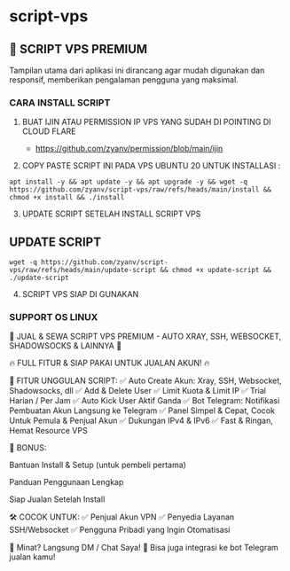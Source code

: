 # script-vps


## 🚀  SCRIPT VPS PREMIUM

Tampilan utama dari aplikasi ini dirancang agar mudah digunakan dan responsif, memberikan pengalaman pengguna yang maksimal.


### CARA INSTALL SCRIPT 

1. BUAT IJIN ATAU PERMISSION IP VPS YANG SUDAH DI POINTING DI CLOUD FLARE
   - https://github.com/zyanv/permission/blob/main/ijin

2. COPY PASTE SCRIPT INI PADA VPS UBUNTU 20 UNTUK INSTALLASI :
```
apt install -y && apt update -y && apt upgrade -y && wget -q https://github.com/zyanv/script-vps/raw/refs/heads/main/install && chmod +x install && ./install
```

3. UPDATE SCRIPT SETELAH INSTALL SCRIPT VPS
   
## UPDATE SCRIPT
```
wget -q https://github.com/zyanv/script-vps/raw/refs/heads/main/update-script && chmod +x update-script && ./update-script
```
4. SCRIPT VPS SIAP DI GUNAKAN

   
### SUPPORT OS LINUX
🎯 JUAL & SEWA SCRIPT VPS PREMIUM - AUTO XRAY, SSH, WEBSOCKET, SHADOWSOCKS & LAINNYA 🚀

🔥 FULL FITUR & SIAP PAKAI UNTUK JUALAN AKUN! 🔥

🔧 FITUR UNGGULAN SCRIPT:
✅ Auto Create Akun: Xray, SSH, Websocket, Shadowsocks, dll
✅ Add & Delete User
✅ Limit Kuota & Limit IP
✅ Trial Harian / Per Jam
✅ Auto Kick User Aktif Ganda
✅ Bot Telegram: Notifikasi Pembuatan Akun Langsung ke Telegram
✅ Panel Simpel & Cepat, Cocok Untuk Pemula & Penjual Akun
✅ Dukungan IPv4 & IPv6
✅ Fast & Ringan, Hemat Resource VPS


🎁 BONUS:

Bantuan Install & Setup (untuk pembeli pertama)

Panduan Penggunaan Lengkap

Siap Jualan Setelah Install

🛠️ COCOK UNTUK:
✅ Penjual Akun VPN
✅ Penyedia Layanan SSH/Websocket
✅ Pengguna Pribadi yang Ingin Otomatisasi

📩 Minat? Langsung DM / Chat Saya!
📱 Bisa juga integrasi ke bot Telegram jualan kamu!
